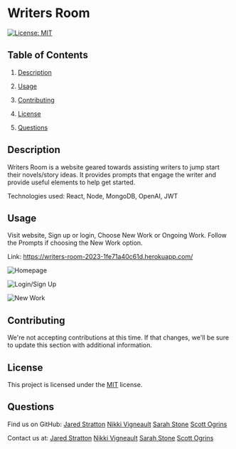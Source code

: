# Writers Room

[![License: MIT](https://img.shields.io/badge/License-MIT-yellow.svg)](https://opensource.org/licenses/MIT)

## Table of Contents

1. [Description](#description)
2. [Usage](#usage)

3. [Contributing](#contributing)

4. [License](#license)

5. [Questions](#questions)

## Description

Writers Room is a website geared towards assisting writers to jump start their novels/story ideas. It provides prompts that engage the writer and provide useful elements to help get started.

Technologies used: React, Node, MongoDB, OpenAI, JWT

## Usage

Visit website, Sign up or login, Choose New Work or Ongoing Work. Follow the Prompts if choosing the New Work option.

Link: https://writers-room-2023-1fe71a40c61d.herokuapp.com/

![Homepage](./client/src/images/writers-room-homepage.png)

![Login/Sign Up](./client/src/images/writers-room-login-page.png)

![New Work](./client/src/images/writers-room-prompt.png)

## Contributing

We're not accepting contributions at this time. If that changes, we'll be sure to update this section with additional information.

## License

This project is licensed under the [MIT](https://opensource.org/licenses/MIT) license.

## Questions

Find us on GitHub: [Jared Stratton](https://github.com/EliteHuskie)
                   [Nikki Vigneault](https://github.com/nikkivno)
                   [Sarah Stone](https://github.com/stms15)
                   [Scott Ogrins](https://github.com/scoges)

Contact us at: [Jared Stratton](mailto:EliteHuskie@gmail.com)
               [Nikki Vigneault](mailto:nikkivigneault@gmail.com)
               [Sarah Stone](mailto:stms15@mun.ca)
               [Scott Ogrins](mailto:scott.ogrins@gmail.com)